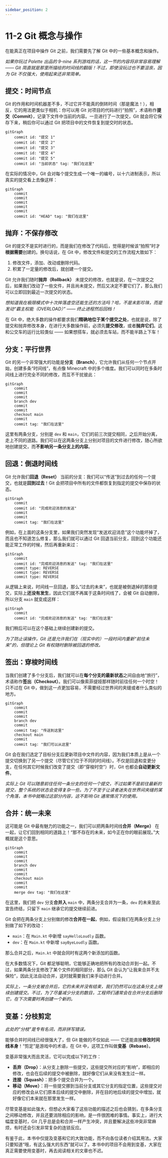 ```yaml
---
sidebar_position: 2
---
```


# 11-2 Git 概念与操作

在能真正在项目中操作 Git 之前，我们需要先了解 Git 中的一些基本概念和操作。

*如果你玩过 Palette 出品的 9-nine 系列游戏的话，这一节的内容将非常容易理解 —— Git 简直就是那里所描绘的时间线的翻版！不过，即使没玩过也不要沮丧，因为 Git 不仅强大，使用起来还非常简单。*

## 提交：时间节点

Git 的作用和时间机器差不多，不过它并不能真的倒转时间（那是魔法！），相反，它的用法更类似于相机：你可以用 Git 对项目的代码进行“拍照”，术语称作**提交（Commit）**，记录下文件中当前的内容。一旦进行了一次提交，Git 就会将它保存下来，稍后你可以通过 Git 把项目中的文件恢复到提交时的状态。

```mermaid
gitGraph
    commit id: "提交 1"
    commit id: "提交 2"
    commit id: "提交 3"
    commit id: "提交 4"
    commit id: "提交 5"
    commit id: "当前状态" tag: "我们在这里"
```

在实际的情况中，Git 会对每个提交生成一个唯一的编号，以十六进制表示，所以真实的提交看上去像这样：

```mermaid
gitGraph
    commit
    commit
    commit
    commit
    commit
    commit id: "HEAD" tag: "我们在这里"
```

## 抛弃：不保存修改

Git 的提交不是实时进行的，而是我们在修改了代码后，觉得是时候该“拍照”时才**根据需要**创建的。换句话说，在 Git 中，修改文件和提交的工作流程大致如下：

1. 修改文件，添加、改动或删除代码。
2. 积累了一定量的修改后，就创建一个提交。

Git 允许我们随时**抛弃（Rollback）** 未提交的修改，也就是说，在一次提交之后，如果我们改动了一些文件，并且尚未提交，然后又决定不要它们了，那么我们可以立即回到最近一次提交的状态。

*想知道我在极限模式中十次摔落虚空还能生还的方法吗？哈，不是末影珍珠，而是发动“霸主权能（OVERLOAD）” —— 终止进程然后回档！*

在 Git 中，绝大多数的操作都要求我们**精确地位于某个提交之处**，也就是说，除了提交和抛弃修改本身，在进行大多数操作前，必须先**提交修改**，或者**抛弃它们**。这和公交车的运行比较类似 —— 如果想搭车，就必须去车站，而不能半路上下车！

## 分支：平行世界

Git 的另一个非常强大的功能是**分支（Branch）**，它允许我们从任何一个节点开始，创建多条“时间线”，有点像 Minecraft 中的多个维度。我们可以同时在多条时间线上进行完全不同的修改，而互不干扰彼此：

```mermaid
gitGraph
    commit
    commit
    commit
    branch dev
    commit
    commit
    checkout main
    commit
    commit tag: "我们在这里"
```

这里有两条分支，分别是 `dev` 和 `main`，它们的前三次提交相同，之后开始分离，走上不同的道路。我们可以在这两条分支上分别对项目的文件进行修改，随心所欲地创建提交，而**不影响另一条分支上的内容**。

## 回退：倒退时间线

Git 允许我们**回退（Reset）** 当前的分支：我们可以“传送”到过去的任何一个提交，也就是**回到过去**！Git 会把项目中所有的文件都恢复到指定的提交中保存的状态。

```mermaid
gitGraph
    commit
    commit id: "完成欢迎消息的发送"
    commit
    commit
    commit tag: "我们在这里"
```

例如，在上面的这条分支里，如果我们突然发现“发送欢迎消息”这个功能坏掉了，而且也不知道怎么修复，那么我们就可以通过 Git 回退当前分支，回到这个功能还能正常工作的时候，然后再重新来过：

```mermaid
gitGraph
    commit
    commit id: "完成欢迎消息的发送" tag: "我们在这里"
    commit type: REVERSE
    commit type: REVERSE
    commit type: REVERSE
```

从逻辑上来说，时间线一旦回退，那么“过去的未来”，也就是被倒退掉的那些提交，实际上**还没有发生**，因此它们就不再属于这条时间线了，会被 Git 自动删除，所以分支 `main` 就变成这样：

```mermaid
gitGraph
    commit
    commit id: "完成欢迎消息的发送" tag: "我们在这里"
```

我们稍后可以在这个基础上继续创建新的提交。

*为了防止误操作，Git 还是允许我们在（现实中的）一段时间内重新“前往未来”的，但理论上 Git 有权随时删除被回退的修改。*

## 签出：穿梭时间线

当我们创建了多个分支后，我们就可以在**每个分支的最新状态**之间自由地“旅行”，术语称作**签出（Checkout）**。我们可以像索菲缇娅那样随时前往任何一个时空！只不过在 Git 中，做到这一点更加容易，不需要经过世界间的夹缝或者什么类似的地方。

```mermaid
gitGraph
    commit
    commit
    commit
    branch dev
    commit
    commit tag: "传送到这里"
    checkout main
    commit
    commit tag: "我们可以从这里"
```

Git 会在我们选定了目标分支后更新项目中文件的内容，因为我们本质上是从一个提交切换到了另一个提交（尽管它们位于不同的时间线）。不仅是回退和变更分支，在任何其它时候我们改变了提交（即“穿梭时空”）时，Git 也都会**自动更新文件**。

*实际上 Git 可以随意前往任何一条分支的任何一个提交，不过如果不是前往最新的提交，整个系统的状态会变得复杂一些。为了不至于让读者迷失在世界间夹缝的某个角落，本书中就略过这部分内容，这不影响 Git 通常情况下的使用。*

## 合并：统一未来

这可能是 Git 中最有魅力的功能之一，我们可以把两条时间线**合并（Merge）** 在一起，让它们回到相同的道路上！“那不存在的未来，如今正在你的眼前展现。”大概就是这个意思。


```mermaid
gitGraph
    commit
    commit
    commit
    branch dev
    commit
    commit
    checkout main
    commit
    commit
    merge dev tag: "我们在这里"
```

在这里，我们把 `dev` 分支**合并入** `main` 中，两条分支合并为一条，`dev` 的未来至此宣告终结，只留下 `main` 继承它的提交继续前进。 

Git 会把在两条分支上分别做的修改**合并在一起**，例如，假设我们在两条分支上分别做了如下的改动：

- `main`：在 `Main.kt` 中新增 `sayHelloLoudly` 函数。
- `dev`：在 `Main.kt` 中新增 `sayByeLoudly` 函数。

那么合并之后，`Main.kt` 中就会同时有这两个新添加的函数。

在大多数情况下，Git 都足够聪明，它能够正确地把所有的改动合并到一起。不过，如果两条分支修改了某个文件的相同部分，那么 Git 会认为“让我来合并不太保险”，因此无法自动合并，这时就需要我们来手动进行合并。

*实际上，一条分支被合并后，它的未来并没有结束，我们仍然可以在这条分支上继续创建提交。不过，为了尽量减少分支的数目，工程师们通常会在合并分支后删除它，在下次需要时再创建一个新的。*

## 变基：分枝剪定

*此处的“分枝”是专有名词，而非拼写错误。*

能够合并时间线已经很强大了，但 Git 能做的不仅如此 —— 它还能直接**修改时间线本身**！“剪定”是游戏中的术语，在 Git 中，这项工作叫做**变基（Rebase）**。

变基非常强大而且灵活，它可以完成以下的工作：

- **丢弃（Drop）**：从分支上删除一些提交，这些提交所对应的“影响”，即相应的修改，也会在后续的提交中被删除，就好像它们从来没有发生过一样。
- **连接（Squash）**：把多个提交合并为一个。
- **移动（Move）**：将一些提交挪到当前分支或其它分支的指定位置，这些提交对应的修改会从它们原本后续的提交中删除，并在目的地后续的提交中增加，就好像它们本来就在那里发生一样。

尽管变基是如此强大，但想必大家看了这些功能的描述之后也会猜到，在多条分支之间移动修改，并且还要消除相应的影响，是一件很困难的事情。事实上，进行大幅度变基时，Git 几乎总是会和合并一样产生冲突，并且要解决这些冲突非常麻烦，有时还会引发非常复杂的连锁反应。

有鉴于此，本书中仅提及变基和它的大致功能，而不向各位读者介绍其用法。大家只要知道“哦，有这么强大的东西”就可以了。本书中的项目不会用到变基，大家在真正需要使用变基时，再去阅读相关的文章也不迟。